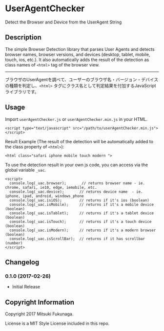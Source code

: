 # UserAgentChecker
Detect the Browser and Device from the UserAgent String

## Description

The simple Browser Detection library that parses User Agents and detects browser names, browser versions, and devices (desktop, tablet, mobile, touch, ios, etc.).
It also automatically adds the result of the detection as class names of `<html>` tag of the browser view.

----

ブラウザのUserAgentを調べて、ユーザーのブラウザ名・バージョン・デバイスの種類を判定し、`<html>` タグにクラス名として判定結果を付加するJavaScriptライブラリです。


## Usage

Import `userAgentChecker.js` or `userAgentChecker.min.js` in your HTML.

    <script type="text/javascript" src="/path/to/userAgentChecker.min.js"></script>

Result Example (The result of the detection will be automatically added to the class property of `<html>`):

    <html class="safari iphone mobile touch modern ">


To use the detection result in your own js code, you can access via the global variable `_uac`.

    <script>
      console.log(_uac.browser);       // returns browser name - ie. chrome, safari, ie10, edge, iemobile, etc.
      console.log(_uac.device);       // returns device name  - ie. iphone, ipad, android, windows_phone
      console.log(_uac.isiOS);        // returns if it's ios (boolean)
      console.log(_uac.isMobile);     // returns if it's a mobile device (boolean)
      console.log(_uac.isTablet);     // returns if it's a tablet device (boolean)
      console.log(_uac.isTouch);      // returns if it's a touch device (boolean)
      console.log(_uac.isModern);     // returns if it's a modern browser (boolean)
      console.log(_uac.isScrollBar);  // returns if it has scrollbar (number)
    </script>


## Changelog

### 0.1.0 (2017-02-26)
* Initial Release


## Copyright Information
Copyright 2017 Mitsuki Fukunaga.

License is a MIT Style License included in this repo.
